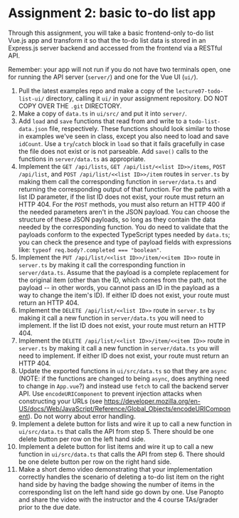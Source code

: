 # Assignment 2: basic to-do list app

Through this assignment, you will take a basic frontend-only to-do list Vue.js app and transform it so that the to-do list data is stored in an Express.js server backend and accessed from the frontend via a RESTful API.

Remember: your app will not run if you do not have two terminals open, one for running the API server (`server/`) and one for the Vue UI (`ui/`).

1. Pull the latest examples repo and make a copy of the `lecture07-todo-list-ui/` directory, calling it `ui/` in your assignment repository. DO NOT COPY OVER THE `.git` DIRECTORY.
2. Make a copy of `data.ts` in `ui/src/` and put it into `server/`.
3. Add `load` and `save` functions that read from and write to a `todo-list-data.json` file, respectively. These functions should look similar to those in examples we've seen in class, except you also need to load and save `idCount`. Use a `try`/`catch` block in `load` so that it fails gracefully in case the file does not exist or is not parseable. Add `save()` calls to the functions in `server/data.ts` as appropriate.
4. Implement the `GET /api/lists`, `GET /api/list/<<list ID>>/items`, `POST /api/list`, and `POST /api/list/<<list ID>>/item` routes in `server.ts` by making them call the corresponding function in `server/data.ts` and returning the corresponding output of that function. For the paths with a list ID parameter, if the list ID does not exist, your route must return an HTTP 404. For the `POST` methods, you must also return an HTTP 400 if the needed parameters aren't in the JSON payload. You can choose the structure of these JSON payloads, so long as they contain the data needed by the corresponding function. You do need to validate that the payloads conform to the expected TypeScript types needed by `data.ts`; you can check the presence and type of payload fields with expressions like: `typeof req.body?.completed === "boolean"`.
5. Implement the `PUT /api/list/<<list ID>>/item/<<item ID>>` route in `server.ts` by making it call the corresponding function in `server/data.ts`. Assume that the payload is a complete replacement for the original item (other than the ID, which comes from the path, not the payload -- in other words, you cannot pass an ID in the payload as a way to change the item's ID). If either ID does not exist, your route must return an HTTP 404.
6. Implement the `DELETE /api/list/<<list ID>>` route in `server.ts` by making it call a new function in `server/data.ts` you will need to implement. If the list ID does not exist, your route must return an HTTP 404.
7. Implement the `DELETE /api/list/<<list ID>>/item/<<item ID>>` route in `server.ts` by making it call a new function in `server/data.ts` you will need to implement. If either ID does not exist, your route must return an HTTP 404.
8. Update the exported functions in `ui/src/data.ts` so that they are `async` (NOTE: if the functions are changed to being `async`, does anything need to change in `App.vue`?) and instead use `fetch` to call the backend server API. Use `encodeURIComponent` to prevent injection attacks when constructing your URLs (see https://developer.mozilla.org/en-US/docs/Web/JavaScript/Reference/Global_Objects/encodeURIComponent). Do not worry about error handling.
9. Implement a delete button for lists and wire it up to call a new function in `ui/src/data.ts` that calls the API from step 5. There should be one delete button per row on the left hand side. 
10. Implement a delete button for list items and wire it up to call a new function in `ui/src/data.ts` that calls the API from step 6. There should be one delete button per row on the right hand side.
11. Make a short demo video demonstrating that your implementation correctly handles the scenario of deleting a to-do list item on the right hand side by having the badge showing the number of items in the corresponding list on the left hand side go down by one. Use Panopto and share the video with the instructor and the 4 course TAs/grader prior to the due date.
